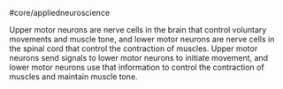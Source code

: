 #core/appliedneuroscience

Upper motor neurons are nerve cells in the brain that control voluntary movements and muscle tone, and lower motor neurons are nerve cells in the spinal cord that control the contraction of muscles. Upper motor neurons send signals to lower motor neurons to initiate movement, and lower motor neurons use that information to control the contraction of muscles and maintain muscle tone.

